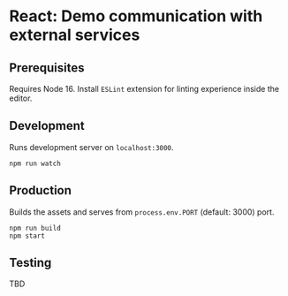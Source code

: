 # React: Demo communication with external services

## Prerequisites

Requires Node 16. Install `ESLint` extension for linting experience inside the editor.

## Development
Runs development server on `localhost:3000`.
```shell
npm run watch
```

## Production
Builds the assets and serves from `process.env.PORT` (default: 3000) port.
```shell
npm run build
npm start
```

## Testing
TBD
